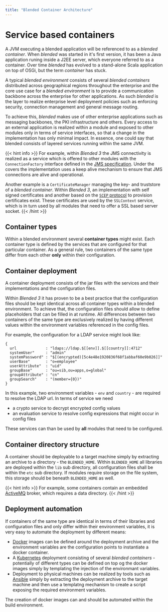 ```yaml
---
title: "Blended Container Architecture"
---
```


# Service based containers

A JVM executing a blended application will be referenced to as a _blended container_. When _blended_ was started in it's first version, it has been a Java application runing inside a J2EE server, which everyone referred to as a container. Over time _blended_ has evolved to a stand-alone Scala application on top of OSGi, but the term _container_ has stuck.

A typical _blended environment_ consists of several _blended containers_ distributed across geographical regions throughout the enterprise and the core use case for a _blended environment_ is to provide a communication backbone across the enterprise for other applications. As such _blended_ is the layer to realize enterprise level deployment policies such as enforcing security, connection management and general message routing.

To achieve this, _blended_ makes use of other enterprise applications such as messaging backbones, the PKI infrastructure and others. Every access to an external application is realized within a module and exposed to other modules only in terms of service interfaces, so that a change in the implementation has only minimal impact. In essence, one could say that blended consists of layered services running within the same JVM.

{{< hint info >}}
For example, within _Blended 3_ the JMS connectivity is realized as a service which is offered to other modules with the `ConnectionFactory` interface defined in the [JMS specification](https://download.oracle.com/otndocs/jcp/7195-jms-1.1-fr-spec-oth-JSpec/). Under the covers the implementation uses a keep alive mechanism to ensure that JMS connections are alive and operational.

Another example is a `CertificateManager` managing the key- and truststore of a _blended container_. Within _Blended 3_, an implementation with self signed certificates and another based on the [`SCEP` protocol](https://en.wikipedia.org/wiki/Simple_Certificate_Enrollment_Protocol) to provision certificates exist. These certificates are used by the `SSLContext` service, which is in turn used by all modules that need to offer a SSL based server socket.
{{< /hint >}}

## Container types

Within a blended environment several __container types__ might exist. Each container type is defined by the services that are configured for that particular container. As a general rule, two containers of the same type differ from each other __only__ within their configuration.

## Container deployment

A container deployment consists of the jar files with the services and their implementations and the configuration files.

Within _Blended 3_ it has proven to be a best practice that the configuration files should be kept identical across all container types within a blended environment. To achieve that, the configuration files should allow to define placeholders that can be filled in at runtime. All differences between two containers of the same type are exclusively realized by having different values within the environment variables referenced in the config files.

For example, the configuration for a LDAP service might look like:

```
{
  url             : "ldaps://ldap.$[[env]].$[[country]]:4712"
  systemUser"     : "admin"
  systemPassword" : "$[(encrypted)[5c4e48e1920836f68f1abbaf60e9b026]]"
  userBase"       : "o=employee"
  userAttribute"  : "uid"
  groupBase"      : "ou=sib,ou=apps,o=global"
  groupAttribute" : "cn"
  groupSearch"    : "(member={0})"
}
```

In this example, two environment variables - `env` and `country` - are required to resolve the LDAP url. In terms of service we need

* a crypto service to decrypt encrypted config values
* an evaluation service to resolve config expressions that might occur in config files

These services can than be used by __all__ modules that need to be configured.

## Container directory structure

A container should be deployable to a target machine simply by extracting an archive to a directory - the `BLENDED_HOME`. Within `BLENDED_HOME` all libraries are deployed within the `lib` sub directory, all configuration files shall be within the `etc` sub directory. If modules require storage on the file system, this storage should be beneath `BLENDED_HOME` as well.

{{< hint info >}}
For example, some containers contain an embedded [ActiveMQ](https://activemq.apache.org) broker, which requires a data directory.
{{< /hint >}}

## Deployment automation

If containers of the same type are identical in terms of their libraries and configuration files and only differ within their environment variables, it is very easy to automate the deployment by different means:

* [Docker](https://www.docker.com/) images can be defined around the deployment archive and the environment variables are the configuration points to instantiate a docker container.
* A [Kubernetes](https://kubernetes.io/) deployment consisting of several _blended containers_ - potentially of different types can be defined on top og the docker images simply by templating the injection of the environmant variables.
* Deployment to physical machines can be realized by tools such as [Ansible](https://www.ansible.com/) simply by extracting the deployment archive to the target machine and then use a templatng mechanism to create a script exposing the required environment variables.

The creation of docker images can and should be automated within the build environment.
